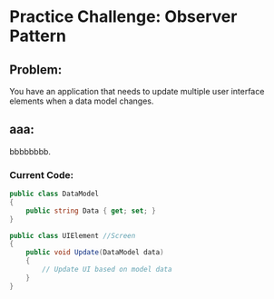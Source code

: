 # Practice Challenge: Observer Pattern
## Problem: 
You have an application that needs to update multiple user interface elements when a data model changes.

## aaa:
bbbbbbbb. 

### Current Code:

```csharp
public class DataModel
{
    public string Data { get; set; }
}

public class UIElement //Screen
{
    public void Update(DataModel data)
    {
        // Update UI based on model data
    }
}

